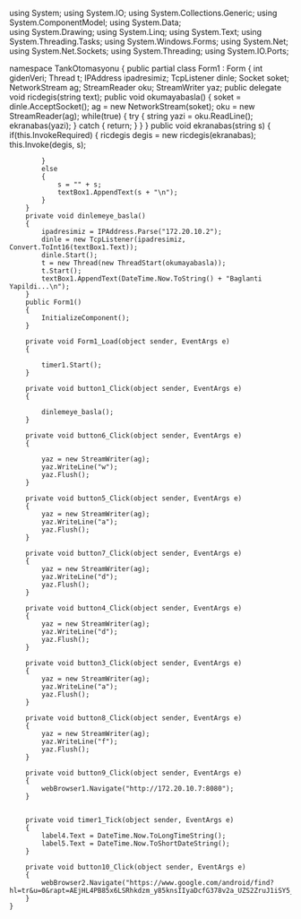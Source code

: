 using System;
using System.IO;
using System.Collections.Generic;
using System.ComponentModel;
using System.Data;	
using System.Drawing;
using System.Linq;
using System.Text;
using System.Threading.Tasks;
using System.Windows.Forms;
using System.Net;
using System.Net.Sockets;
using System.Threading;
using System.IO.Ports;

namespace TankOtomasyonu
{
    public partial class Form1 : Form
    {
        int gidenVeri;
        Thread t;
        IPAddress ipadresimiz;
        TcpListener dinle;
        Socket soket;
        NetworkStream ag;
        StreamReader oku;
        StreamWriter yaz;
        public delegate void ricdegis(string text);
        public void okumayabasla()
        {
            soket = dinle.AcceptSocket();
            ag = new NetworkStream(soket);
            oku = new StreamReader(ag);
            while(true)
            {
                try
                {
                    string yazi = oku.ReadLine();
                    ekranabas(yazi);
                }
                catch
                {
                    return;
                }
            }
        }
        public void ekranabas(string s)
        {
            if(this.InvokeRequired)
            {
                ricdegis degis = new ricdegis(ekranabas);
                this.Invoke(degis, s);

            }
            else
            {
                s = "" + s;
                textBox1.AppendText(s + "\n");
            }
        }
        private void dinlemeye_basla()
        {
            ipadresimiz = IPAddress.Parse("172.20.10.2");
            dinle = new TcpListener(ipadresimiz, Convert.ToInt16(textBox1.Text));
            dinle.Start();
            t = new Thread(new ThreadStart(okumayabasla));
            t.Start();
            textBox1.AppendText(DateTime.Now.ToString() + "Baglanti Yapildi...\n");
        }
        public Form1()
        {
            InitializeComponent();
        }

        private void Form1_Load(object sender, EventArgs e)
        {
            
            timer1.Start();
        }

        private void button1_Click(object sender, EventArgs e)
        {
           
            dinlemeye_basla();
        }

        private void button6_Click(object sender, EventArgs e)
        {
           
            yaz = new StreamWriter(ag);
            yaz.WriteLine("w");
            yaz.Flush();
        }

        private void button5_Click(object sender, EventArgs e)
        {
            yaz = new StreamWriter(ag);
            yaz.WriteLine("a");
            yaz.Flush();
        }

        private void button7_Click(object sender, EventArgs e)
        {
            yaz = new StreamWriter(ag);
            yaz.WriteLine("d");
            yaz.Flush();
        }

        private void button4_Click(object sender, EventArgs e)
        {
            yaz = new StreamWriter(ag);
            yaz.WriteLine("d");
            yaz.Flush();
        }

        private void button3_Click(object sender, EventArgs e)
        {
            yaz = new StreamWriter(ag);
            yaz.WriteLine("a");
            yaz.Flush();
        }

        private void button8_Click(object sender, EventArgs e)
        {
            yaz = new StreamWriter(ag);
            yaz.WriteLine("f");
            yaz.Flush();
        }

        private void button9_Click(object sender, EventArgs e)
        {
            webBrowser1.Navigate("http://172.20.10.7:8080");
        }


        private void timer1_Tick(object sender, EventArgs e)
        {
            label4.Text = DateTime.Now.ToLongTimeString();
            label5.Text = DateTime.Now.ToShortDateString();
        }

        private void button10_Click(object sender, EventArgs e)
        {
            webBrowser2.Navigate("https://www.google.com/android/find?hl=tr&u=0&rapt=AEjHL4PB85x6LSRhkdzm_y85knsIIyaDcfG378v2a_UZS2ZruJ1iSY5_bV4sL7bAU6gVsj9A0M_AADZeQ1VJ0UECqXfh9hUF1g");
        }
    }
